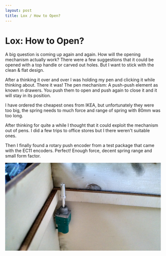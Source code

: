 ```yaml
---
layout: post
title: Lox / How to Open?
---
```


# Lox: How to Open?

A big question is coming up again and again. How will the opening mechanism actually work?
There were a few suggestions that it could be opened with a top handle or carved out holes.
But I want to stick with the clean & flat design.

After a thinking it over and over I was holding my pen and clicking it while thinking about.
There it was! The pen mechanism: A push-push element as known in drawers.
You push them to open and push again to close it and it will stay in its position.

I have ordered the cheapest ones from IKEA, but unfortunately they were too big,
the spring needs to much force and range of spring with 80mm was too long.

After thinking for quite a while I thought that it could exploit the mechanism out of pens.
I did a few trips to office stores but I there weren't suitable ones.

Then I finally found a rotary push encoder from a test package that came with the
EC11 encoders. Perfect! Enough force, decent spring range and small form factor.

![alt text](/images/pushelement.jpg "Logo Title Text 1")
